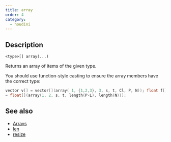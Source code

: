 ```yaml
---
title: array
order: 4
category:
  - houdini
---
```


## Description

`<type>[] array(...)`

Returns an array of items of the given type.

You should use function-style casting to ensure the array members have the
correct type:

```c
vector v[] = vector[](array( 1, {1,2,3}, 3, s, t, Cl, P, N)); float f[]
= float[](array(1, 2, s, t, length(P-L), length(N)));
```

## See also

- [Arrays](../arrays.html)
- [len](len.html)
- [resize](resize.html)
